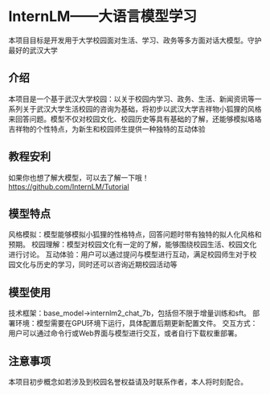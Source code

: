 # InternLM——大语言模型学习
本项目目标是开发用于大学校园面对生活、学习、政务等多方面对话大模型。守护最好的武汉大学
## 介绍
本项目是一个基于武汉大学校园：以关于校园内学习、政务、生活、新闻资讯等一系列关于武汉大学生活校园的咨询为基础，将初步以武汉大学吉祥物小狐狸的风格来回答问题。模型不仅对校园文化、校园历史等具有基础的了解，还能够模拟珞珞吉祥物的个性特点，为新生和校园师生提供一种独特的互动体验
## 教程安利 
如果你也想了解大模型，可以去了解一下哦！https://github.com/InternLM/Tutorial
## 模型特点
风格模拟：模型能够模拟小狐狸的性格特点，回答问题时带有独特的拟人化风格和预期。
校园理解：模型对校园文化有一定的了解，能够围绕校园生活、校园文化进行讨论。
互动体验：用户可以通过提问与模型进行互动，满足校园师生对于校园文化与历史的学习，同时还可以咨询近期校园活动等
## 模型使用
技术框架：base_model->internlm2_chat_7b，包括但不限于增量训练和sft。
部署环境：模型需要在GPU环境下运行，具体配置后期更新配置文件。
交互方式：用户可以通过命令行或Web界面与模型进行交互，或者自行下载权重部署。
## 注意事项
本项目初步概念如若涉及到校园名誉权益请及时联系作者，本人将时刻配合。
